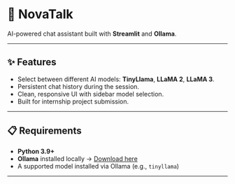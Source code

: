 # 💬 NovaTalk
AI-powered chat assistant built with **Streamlit** and **Ollama**.

---

## ✨ Features
- Select between different AI models: **TinyLlama**, **LLaMA 2**, **LLaMA 3**.
- Persistent chat history during the session.
- Clean, responsive UI with sidebar model selection.
- Built for internship project submission.

---

## 📋 Requirements
- **Python 3.9+**
- **Ollama** installed locally → [Download here](https://ollama.com/download)
- A supported model installed via Ollama (e.g., `tinyllama`)

---

